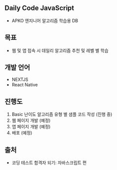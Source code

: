 ## Daily Code JavaScript

- APKO 엔지니어 알고리즘 학습용 DB

## 목표

- 웹 및 앱 접속 시 데일리 알고리즘 추천 및 레벨 별 학습

## 개발 언어

- NEXTJS
- React Native

## 진행도

1. Basic 난이도 알고리즘 유형 별 샘플 코드 작성 (진행 중)
2. 웹 페이지 개발 (예정)
3. 앱 페이지 개발 (예정)
4. 배포 (예정)

## 출처

- 코딩 테스트 합격자 되기: 자바스크립트 편
